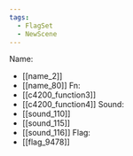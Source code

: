 ```yaml
---
tags:
  - FlagSet
  - NewScene
---
```

Name:
- [[name_2]]
- [[name_80]]
Fn:
- [[c4200_function3]]
- [[c4200_function4]]
Sound:
- [[sound_110]]
- [[sound_115]]
- [[sound_116]]
Flag:
- [[flag_9478]]
